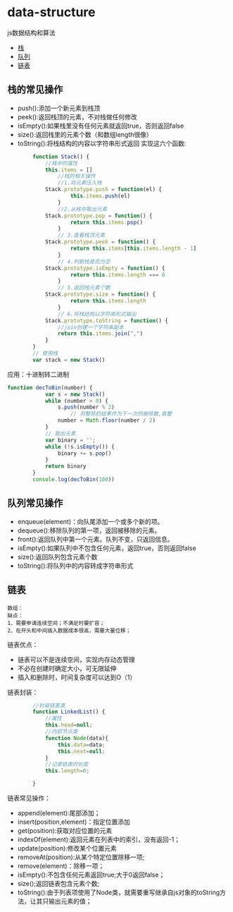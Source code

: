 # data-structure
js数据结构和算法
+ [栈](#栈的常见操作)
+ [队列](#队列常见操作)
+ [链表](#链表)
## 栈的常见操作
+ push():添加一个新元素到栈顶
+ peek():返回栈顶的元素，不对栈做任何修改
+ isEmpty():如果栈里没有任何元素就返回true，否则返回false
+ size():返回栈里的元素个数（和数组length很像）
+ toString():将栈结构的内容以字符串形式返回
实现这六个函数:
```js
        function Stack() {
            //栈中的属性
            this.items = []
                //栈的相关操作
                //1.将元素压入栈
            Stack.prototype.push = function(el) {
                    this.items.push(el)
                }
                //2.从栈中取出元素
            Stack.prototype.pop = function() {
                    return this.items.pop()
                }
                // 3.查看栈顶元素
            Stack.prototype.peek = function() {
                    return this.items[this.items.length - 1]
                }
                // 4.判断栈是否为空
            Stack.prototype.isEmpty = function() {
                    return this.items.length === 0
                }
                // 5.返回栈元素个数
            Stack.prototype.size = function() {
                    return this.items.length
                }
                // 6.将栈结构以字符串形式输出
            Stack.prototype.toString = function() {
                //join创建一个字符串副本
                return this.items.join(",")
            }
        }
        // 使用栈
        var stack = new Stack()
```
应用：十进制转二进制
```js
function decToBin(number) {
            var s = new Stack()
            while (number > 0) {
                s.push(number % 2)
                    // 将整除的结果作为下一次的被除数,取整
                number = Math.floor(number / 2)
            }
            // 取出元素
            var binary = '';
            while (!s.isEmpty()) {
                binary += s.pop()
            }
            return binary
        }
        console.log(decToBin(100))
```

## 队列常见操作
+ enqueue(element)：向队尾添加一个或多个新的项。
+ dequeue():移除队列的第一项，返回被移除的元素。
+ front():返回队列中第一个元素。队列不变，只返回信息。
+ isEmpty():如果队列中不包含任何元素，返回true，否则返回false
+ size():返回队列包含元素个数
+ toString():将队列中的内容转成字符串形式

## 链表
```
数组：
缺点：
1、需要申请连续空间；不满足时要扩容；
2、在开头和中间插入数据成本很高，需要大量位移；
```
链表优点：
+ 链表可以不是连续空间，实现内存动态管理
+ 不必在创建时确定大小，可无限延伸
+ 插入和删除时，时间复杂度可以达到O（1）

链表封装：
```js
        //封装链表类
        function LinkedList() {
            //属性
            this.head=null;
            //内部节点类
            function Node(data){
                this.data=data;
                this.next=null;
            }
            //记录链表的长度
            this.length=0;

        }
```
链表常见操作：
+ append(element):尾部添加；
+ insert(position,element)：指定位置添加
+ get(position):获取对应位置的元素
+ indexOf(element):返回元素在列表中的索引，没有返回-1；
+ update(position):修改某个位置元素
+ removeAt(position):从某个特定位置除移一项;
+ remove(element)：除移一项；
+ isEmpty():不包含任何元素返回true;大于0返回false；
+ size();返回链表包含元素个数;
+ toString():由于列表项使用了Node类，就需要重写继承自js对象的toString方法，让其只输出元素的值；

